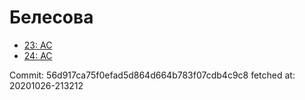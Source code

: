 # Белесова
- [23: AC](23.md)
- [24: AC](24.md)

Commit: 56d917ca75f0efad5d864d664b783f07cdb4c9c8
 fetched at: 20201026-213212
